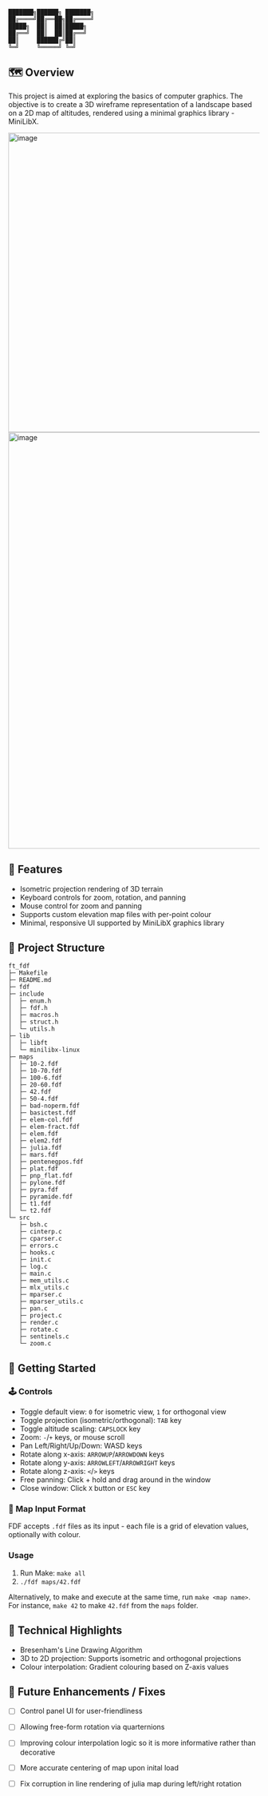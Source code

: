 ```
███████╗██████╗ ███████╗
██╔════╝██╔══██╗██╔════╝
█████╗  ██║  ██║█████╗
██╔══╝  ██║  ██║██╔══╝
██║     ██████╔╝██║
╚═╝     ╚═════╝ ╚═╝
```

## 🗺️  Overview

This project is aimed at exploring the basics of computer graphics. The objective is to create a 3D wireframe representation of a landscape based on a 2D map of altitudes, rendered using a minimal graphics library - MiniLibX.

<img width="600" height="auto" alt="image" src="https://github.com/user-attachments/assets/cd604e32-6f32-4381-98ad-d9e031584d75" />

<img width="998" height="834" alt="image" src="https://github.com/user-attachments/assets/444cef8a-ff1f-4521-86cd-674b5f981e5b" />

## 🎯 Features

- Isometric projection rendering of 3D terrain
- Keyboard controls for zoom, rotation, and panning
- Mouse control for zoom and panning
- Supports custom elevation map files with per-point colour
- Minimal, responsive UI supported by MiniLibX graphics library

## 📁 Project Structure

```
ft_fdf
├─ Makefile
├─ README.md
├─ fdf
├─ include
│  ├─ enum.h
│  ├─ fdf.h
│  ├─ macros.h
│  ├─ struct.h
│  └─ utils.h
├─ lib
│  ├─ libft
│  └─ minilibx-linux
├─ maps
│  ├─ 10-2.fdf
│  ├─ 10-70.fdf
│  ├─ 100-6.fdf
│  ├─ 20-60.fdf
│  ├─ 42.fdf
│  ├─ 50-4.fdf
│  ├─ bad-noperm.fdf
│  ├─ basictest.fdf
│  ├─ elem-col.fdf
│  ├─ elem-fract.fdf
│  ├─ elem.fdf
│  ├─ elem2.fdf
│  ├─ julia.fdf
│  ├─ mars.fdf
│  ├─ pentenegpos.fdf
│  ├─ plat.fdf
│  ├─ pnp_flat.fdf
│  ├─ pylone.fdf
│  ├─ pyra.fdf
│  ├─ pyramide.fdf
│  ├─ t1.fdf
│  └─ t2.fdf
└─ src
   ├─ bsh.c
   ├─ cinterp.c
   ├─ cparser.c
   ├─ errors.c
   ├─ hooks.c
   ├─ init.c
   ├─ log.c
   ├─ main.c
   ├─ mem_utils.c
   ├─ mlx_utils.c
   ├─ mparser.c
   ├─ mparser_utils.c
   ├─ pan.c
   ├─ project.c
   ├─ render.c
   ├─ rotate.c
   ├─ sentinels.c
   └─ zoom.c
```

## 🚀 Getting Started

### 🕹️  Controls

- Toggle default view: `0` for isometric view, `1` for orthogonal view
- Toggle projection (isometric/orthogonal): `TAB` key
- Toggle altitude scaling: `CAPSLOCK` key
- Zoom: `-`/`+` keys, or mouse scroll
- Pan Left/Right/Up/Down: WASD keys
- Rotate along x-axis: `ARROWUP`/`ARROWDOWN` keys
- Rotate along y-axis: `ARROWLEFT`/`ARROWRIGHT` keys
- Rotate along z-axis: `<`/`>` keys
- Free panning: Click + hold and drag around in the window
- Close window: Click `X` button or `ESC` key

### 📄 Map Input Format

FDF accepts `.fdf` files as its input - each file is a grid of elevation values, optionally with colour.

### Usage

1. Run Make: `make all`
2. `./fdf maps/42.fdf`

Alternatively, to make and execute at the same time, run `make <map name>`. For instance, `make 42` to make `42.fdf` from the `maps` folder.

## 🔧 Technical Highlights

- Bresenham's Line Drawing Algorithm
- 3D to 2D projection: Supports isometric and orthogonal projections
- Colour interpolation: Gradient colouring based on Z-axis values

## 🔭 Future Enhancements / Fixes

- [ ] Control panel UI for user-friendliness
- [ ] Allowing free-form rotation via quarternions
- [ ] Improving colour interpolation logic so it is more informative rather than decorative
- [ ] More accurate centering of map upon inital load
- [ ] Fix corruption in line rendering of julia map during left/right rotation






